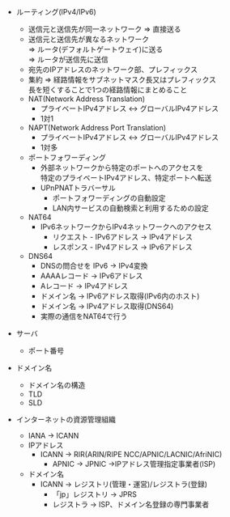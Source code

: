 - ルーティング(IPv4/IPv6)
    - 送信元と送信先が同一ネットワーク => 直接送る
    - 送信元と送信先が異なるネットワーク  
    => ルータ(デフォルトゲートウェイ)に送る  
    => ルータが送信先に送信
    - 宛先のIPアドレスのネットワーク部、プレフィックス
    - 集約 => 経路情報をサブネットマスク長又はプレフィックス  
    長を短くすることで1つの経路情報にまとめること
    - NAT(Network Address Translation)  
        - プライベートIPv4アドレス <-> グローバルIPv4アドレス
        - 1対1
    - NAPT(Network Address Port Translation)
        - プライベートIPv4アドレス <-> グローバルIPv4アドレス
        - 1対多
    - ポートフォワーディング
        - 外部ネットワークから特定のポートへのアクセスを  
        特定のプライベートIPv4アドレス、特定ポートへ転送
        - UPnPNATトラバーサル
            - ポートフォワーディングの自動設定
            - LAN内サービスの自動検索と利用するための設定
    - NAT64
        - IPv6ネットワークからIPv4ネットワークへのアクセス
            - リクエスト - IPv6アドレス -> IPv4アドレス
            - レスポンス - IPv4アドレス -> IPv6アドレス
    - DNS64 
        - DNSの問合せを IPv6 -> IPv4変換
        - AAAAレコード -> IPv6アドレス
        - Aレコード -> IPv4アドレス
        - ドメイン名 -> IPv6アドレス取得(IPv6内のホスト)
        - ドメイン名 -> IPv4アドレス取得(DNS64)
        - 実際の通信をNAT64で行う

- サーバ
    - ポート番号
- ドメイン名
    - ドメイン名の構造
    - TLD
    - SLD
- インターネットの資源管理組織
    - IANA -> ICANN
    - IPアドレス
        - ICANN -> RIR(ARIN/RIPE NCC/APNIC/LACNIC/AfriNIC)
            - APNIC -> JPNIC ->IPアドレス管理指定事業者(ISP)
    - ドメイン名
        - ICANN -> レジストリ(管理・運営)/レジストラ(登録)
            - 「jp」レジストリ -> JPRS
            - レジストラ -> ISP、ドメイン名登録の専門事業者